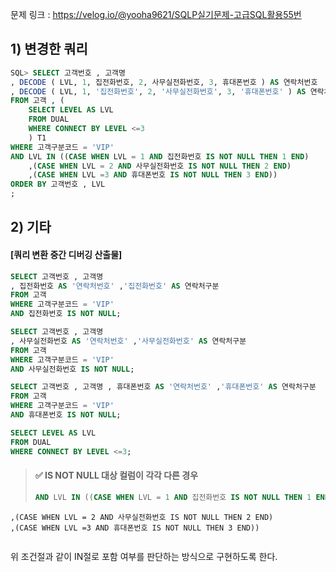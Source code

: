 문제 링크 : https://velog.io/@yooha9621/SQLP실기문제-고급SQL활용55번

## 1) 변경한 쿼리
```sql
SQL> SELECT 고객번호 , 고객명
, DECODE ( LVL, 1, 집전화번호, 2, 사무실전화번호, 3, 휴대폰번호 ) AS 연락처번호
, DECODE ( LVL, 1, '집전화번호', 2, '사무실전화번호', 3, '휴대폰번호' ) AS 연락처구분
FROM 고객 , (
    SELECT LEVEL AS LVL
    FROM DUAL
    WHERE CONNECT BY LEVEL <=3
	) T1
WHERE 고객구분코드 = 'VIP' 
AND LVL IN ((CASE WHEN LVL = 1 AND 집전화번호 IS NOT NULL THEN 1 END)
	,(CASE WHEN LVL = 2 AND 사무실전화번호 IS NOT NULL THEN 2 END)
    ,(CASE WHEN LVL =3 AND 휴대폰번호 IS NOT NULL THEN 3 END))
ORDER BY 고객번호 , LVL
;
```

## 2) 기타 
#### [쿼리 변환 중간 디버깅 산출물]
```sql
SELECT 고객번호 , 고객명
, 집전화번호 AS '연락처번호' ,'집전화번호' AS 연락처구분 
FROM 고객
WHERE 고객구분코드 = 'VIP' 
AND 집전화번호 IS NOT NULL;

SELECT 고객번호 , 고객명
, 사무실전화번호 AS '연락처번호' ,'사무실전화번호' AS 연락처구분
FROM 고객
WHERE 고객구분코드 = 'VIP'
AND 사무실전화번호 IS NOT NULL;

SELECT 고객번호 , 고객명 , 휴대폰번호 AS '연락처번호' ,'휴대폰번호' AS 연락처구분 
FROM 고객
WHERE 고객구분코드 = 'VIP'
AND 휴대폰번호 IS NOT NULL;

SELECT LEVEL AS LVL
FROM DUAL
WHERE CONNECT BY LEVEL <=3;
```

> #### ✅ IS NOT NULL 대상 컬럼이 각각 다른 경우
> ```sql
> AND LVL IN ((CASE WHEN LVL = 1 AND 집전화번호 IS NOT NULL THEN 1 END)
	,(CASE WHEN LVL = 2 AND 사무실전화번호 IS NOT NULL THEN 2 END)
    ,(CASE WHEN LVL =3 AND 휴대폰번호 IS NOT NULL THEN 3 END))
> ```
위 조건절과 같이 IN절로 포함 여부를 판단하는 방식으로 구현하도록 한다.